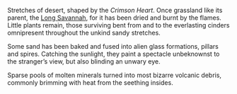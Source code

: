 ---
---

Stretches of desert, shaped by the *Crimson Heart*. 
Once grassland like its parent, the [Long Savannah](Long%20Savannah.md), for it has been dried and burnt by the flames. 
Little plants remain, those surviving bent from and to the everlasting cinders omnipresent throughout the unkind sandy stretches. 

Some sand has been baked and fused into alien glass formations, pillars and spires.
Catching the sunlight, they paint a spectacle unbeknownst to the stranger’s view, but also blinding an unwary eye. 

Sparse pools of molten minerals turned into most bizarre volcanic debris, commonly brimming with heat from the seething insides. 
